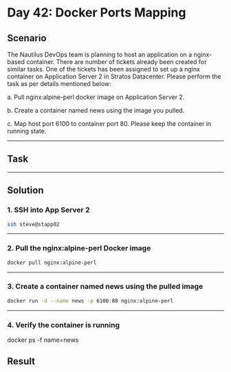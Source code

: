 # Day 42: Docker Ports Mapping

## Scenario

The Nautilus DevOps team is planning to host an application on a nginx-based container. There are number of tickets already been created for similar tasks. One of the tickets has been assigned to set up a nginx container on Application Server 2 in Stratos Datacenter. Please perform the task as per details mentioned below:


a. Pull nginx:alpine-perl docker image on Application Server 2.


b. Create a container named news using the image you pulled.


c. Map host port 6100 to container port 80. Please keep the container in running state.

---

## Task


---

## Solution

### 1. SSH into App Server 2

```bash
ssh steve@stapp02
```

---

### 2. Pull the nginx:alpine-perl Docker image

```bash
docker pull nginx:alpine-perl
```

---

### 3. Create a container named news using the pulled image

```bash
docker run -d --name news -p 6100:80 nginx:alpine-perl
```

---

### 4. Verify the container is running
docker ps -f name=news


## Result

